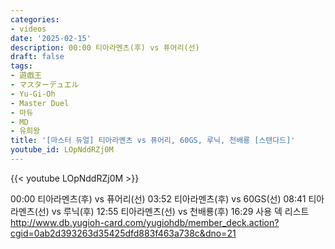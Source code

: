 ```yaml
---
categories:
- videos
date: '2025-02-15'
description: 00:00 티아라멘츠(후) vs 퓨어리(선)
draft: false
tags:
- 遊戯王
- マスターデュエル
- Yu-Gi-Oh
- Master Duel
- 마듀
- MD
- 유희왕
title: '[마스터 듀얼] 티아라멘츠 vs 퓨어리, 60GS, 루닉, 천배룡 [스탠다드]'
youtube_id: LOpNddRZj0M
---
```



{{< youtube LOpNddRZj0M >}}

00:00 티아라멘츠(후) vs 퓨어리(선)
03:52 티아라멘츠(후) vs 60GS(선)
08:41 티아라멘츠(선) vs 루닉(후)
12:55 티아라멘츠(선) vs 천배룡(후)
16:29 사용 덱 리스트
http://www.db.yugioh-card.com/yugiohdb/member_deck.action?cgid=0ab2d393263d35425dfd883f463a738c&dno=21